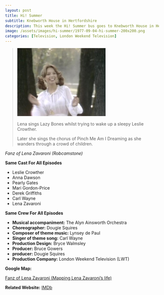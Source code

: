```yaml
---
layout: post
title: Hi! Summer
subtitle: Knebworth House in Hertfordshire
description: This week the Hi! Summer bus goes to Knebworth House in Hertfordshire with Leslie Crowther, Anna Dawson, Pearly Gates, Mari Gordon-Price, Derek Griffiths, Derek Griffiths, Lena Zavaroni. Click on link for details.
image: /assets/images/hi-summer/1977-09-04-hi-summer-200x200.png
categories: [Television, London Weekend Television]
---
```


> ![](/assets/images/hi-summer/1977-09-04-hi-summer.jpg)
>
> Lena sings Lazy Bones whilst trying to wake up a sleepy Leslie Crowther.
>
> Later she sings the chorus of Pinch Me Am I Dreaming as she wanders through a crowd of children.

<cite>Fanz of Lena Zavaroni (Robcamstone)</cite>

**Same Cast For All Episodes**
* Leslie Crowther
* Anna Dawson
* Pearly Gates
* Mari Gordon-Price
* Derek Griffiths
* Carl Wayne
* Lena Zavaroni

**Same Crew For All Episodes**
* **Musical accompaniment:** The Alyn Ainsworth Orchestra
* **Choreographer:** Dougie Squires
* **Composer of theme music:** Lynsey de Paul
* **Singer of theme song:** Carl Wayne
* **Production Design:** Bryce Walmsley
* **Producer:** Bruce Gowers
* **producer:** Dougie Squires
* **Production Company:** London Weekend Television (LWT)

**Google Map:**

<span class="post-categories">[Fanz of Lena Zavaroni (Mapping Lena Zavaroni’s life)](https://www.google.com/maps/d/u/0/viewer?mid=1D1D0ERV_FQMNb9XZzJ-J3yUlK8aI4vhI&hl=en&ll=51.87280230000003%2C-0.21426470000005793&z=19)

**Related Website:**
<span class="post-categories">[IMDb](http://www.imdb.com/title/tt1434037)</span>
